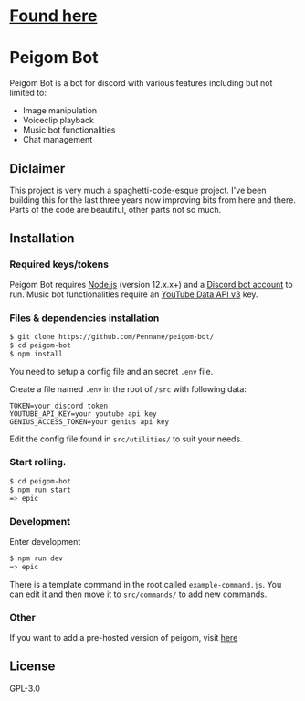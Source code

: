 # [Found here](https://peigom.pennanen.dev)
# Peigom Bot

Peigom Bot is a bot for discord with various features including but not limited to:

- Image manipulation
- Voiceclip playback
- Music bot functionalities
- Chat management

## Diclaimer

This project is very much a spaghetti-code-esque project. I've been building this for the last three years now improving bits from here and there. Parts of the code are beautiful, other parts not so much.

## Installation

### Required keys/tokens

Peigom Bot requires [Node.js](https://nodejs.org/) (version 12.x.x+) and a [Discord bot account](https://discordapp.com/developers/applications/) to run.
Music bot functionalities require an [YouTube Data API v3](https://developers.google.com/youtube/v3/) key.

### Files & dependencies installation

```sh
$ git clone https://github.com/Pennane/peigom-bot/
$ cd peigom-bot
$ npm install
```

You need to setup a config file and an secret `.env` file.

Create a file named `.env` in the root of `/src` with following data:

```
TOKEN=your discord token
YOUTUBE_API_KEY=your youtube api key
GENIUS_ACCESS_TOKEN=your genius api key
```

Edit the config file found in `src/utilities/` to suit your needs.

### Start rolling.

```sh
$ cd peigom-bot
$ npm run start
=> epic
```

### Development

Enter development

```sh
$ npm run dev
=> epic
```

There is a template command in the root called `example-command.js`.
You can edit it and then move it to `src/commands/` to add new commands.

### Other

If you want to add a pre-hosted version of peigom, visit [here](https://peigom.pennanen.dev)

## License

GPL-3.0
